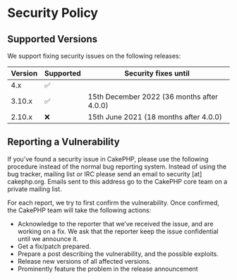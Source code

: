 # Security Policy

## Supported Versions

We support fixing security issues on the following releases:

| Version | Supported          | Security fixes until
| ------- | ------------------ | -------------------- 
| 4.x     | :white_check_mark: | 
| 3.10.x  | :white_check_mark: | 15th December 2022 (36 months after 4.0.0)
| 2.10.x  | :x:                | 15th June 2021 (18 months after 4.0.0)

## Reporting a Vulnerability

If you’ve found a security issue in CakePHP, please use the following procedure 
instead of the normal bug reporting system. Instead of using the bug tracker, 
mailing list or IRC please send an email to security [at] cakephp.org. Emails 
sent to this address go to the CakePHP core team on a private mailing list.

For each report, we try to first confirm the vulnerability. Once confirmed, 
the CakePHP team will take the following actions:

* Acknowledge to the reporter that we’ve received the issue, and are 
  working on a fix. We ask that the reporter keep the issue confidential until we announce it.
* Get a fix/patch prepared.
* Prepare a post describing the vulnerability, and the possible exploits.
* Release new versions of all affected versions.
* Prominently feature the problem in the release announcement

